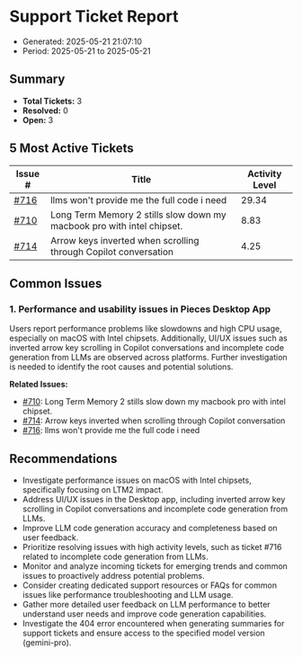 # Support Ticket Report
- Generated: 2025-05-21 21:07:10
- Period: 2025-05-21 to 2025-05-21

## Summary
- **Total Tickets:** 3
- **Resolved:** 0
- **Open:** 3

## 5 Most Active Tickets
| Issue # | Title | Activity Level |
|---------|-------|----------------|
| [#716](https://github.com/pieces-app/support/issues/716) | llms won't provide me the full code i need | 29.34 |
| [#710](https://github.com/pieces-app/support/issues/710) | Long Term Memory 2 stills slow down my macbook pro with intel chipset. | 8.83 |
| [#714](https://github.com/pieces-app/support/issues/714) | Arrow keys inverted when scrolling through Copilot conversation | 4.25 |

## Common Issues
### 1. Performance and usability issues in Pieces Desktop App
Users report performance problems like slowdowns and high CPU usage, especially on macOS with Intel chipsets.  Additionally, UI/UX issues such as inverted arrow key scrolling in Copilot conversations and incomplete code generation from LLMs are observed across platforms. Further investigation is needed to identify the root causes and potential solutions.

**Related Issues:**
- [#710](https://github.com/pieces-app/support/issues/710): Long Term Memory 2 stills slow down my macbook pro with intel chipset.
- [#714](https://github.com/pieces-app/support/issues/714): Arrow keys inverted when scrolling through Copilot conversation
- [#716](https://github.com/pieces-app/support/issues/716): llms won't provide me the full code i need


## Recommendations
- Investigate performance issues on macOS with Intel chipsets, specifically focusing on LTM2 impact.
- Address UI/UX issues in the Desktop app, including inverted arrow key scrolling in Copilot conversations and incomplete code generation from LLMs.
- Improve LLM code generation accuracy and completeness based on user feedback.
- Prioritize resolving issues with high activity levels, such as ticket #716 related to incomplete code generation from LLMs.
- Monitor and analyze incoming tickets for emerging trends and common issues to proactively address potential problems.
- Consider creating dedicated support resources or FAQs for common issues like performance troubleshooting and LLM usage.
- Gather more detailed user feedback on LLM performance to better understand user needs and improve code generation capabilities.
- Investigate the 404 error encountered when generating summaries for support tickets and ensure access to the specified model version (gemini-pro).
